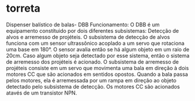 # torreta
Dispenser balístico de balas- DBB 
Funcionamento: 
  O DBB é um equipamento constítuido por dois diferentes subsistemas: Detecção de alvos e arremesso de projéteis.
  O subsistema de detecção de alvos funciona com um sensor ultrassônico acoplado a um servo que rotaciona uma base em 180°. O sensor avalia então se há algum objeto em um raio de 20cm. Caso algum objeto seja detectado por esse sistema, então o sistema de arremesso dos projéteis é acionado.
  O subsistema de arremesso de projéteis consiste em um servo que movimenta uma bala em direção à dois motores CC que são acionados em sentidos opostos. Quando a bala passa pelos motores, ela é arremessada por um rampa em direção ao objeto detectado pelo subsistema de detecção. Os motores CC são acionados atavés de um transistor NPN. 
